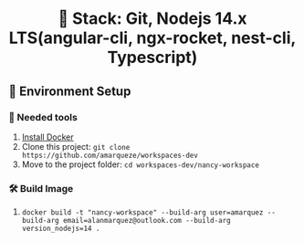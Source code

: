 <h1 align="center">
  🎯 Stack: Git, Nodejs 14.x LTS(angular-cli, ngx-rocket, nest-cli, Typescript)
</h1>

## 🚀 Environment Setup

### 🐳 Needed tools

1. [Install Docker](https://www.docker.com/get-started)
2. Clone this project: `git clone https://github.com/amarqueze/workspaces-dev`
3. Move to the project folder: `cd workspaces-dev/nancy-workspace`

### 🛠️ Build Image

1. `docker build -t "nancy-workspace" --build-arg user=amarquez --build-arg email=alanmarquez@outlook.com --build-arg version_nodejs=14 .`